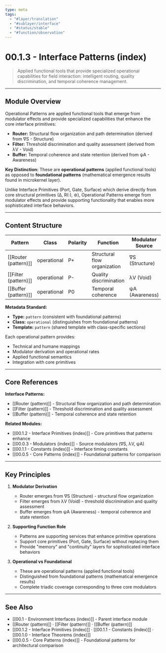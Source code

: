 ```yaml
---
type: meta
tags:
  - "#layer/translation"
  - "#sublayer/interface"
  - "#status/stable"
  - "#function/observation"
---
```


# 00.1.3 - Interface Patterns (index)

> Applied functional tools that provide specialized operational capabilities for field interaction: intelligent routing, quality discrimination, and temporal coherence management.

---

## Module Overview

Operational Patterns are applied functional tools that emerge from modulator effects and provide specialized capabilities that enhance the core interface primitives:

- **Router:** Structural flow organization and path determination (derived from ∇S - Structure)
- **Filter:** Threshold discrimination and quality assessment (derived from λV - Void)
- **Buffer:** Temporal coherence and state retention (derived from ψA - Awareness)

**Key Distinction:** These are **operational patterns** (applied functional tools) as opposed to **foundational patterns** (mathematical emergence results found in microkernel layer).

Unlike Interface Primitives (Port, Gate, Surface) which derive directly from core structural primitives (∆, R(·), ⊚), Operational Patterns emerge from modulator effects and provide supporting functionality that enables more sophisticated interface behaviors.

---

## Content Structure

| Pattern | Class | Polarity | Function | Modulator Source |
|---------|-------|----------|----------|------------------|
| [[Router (pattern)]] | operational | P+ | Structural flow organization | ∇S (Structure) |
| [[Filter (pattern)]] | operational | P- | Quality discrimination | λV (Void) |
| [[Buffer (pattern)]] | operational | P0 | Temporal coherence | ψA (Awareness) |

**Metadata Standard:**
- **Type:** `pattern` (consistent with foundational patterns)
- **Class:** `operational` (distinguishes from foundational patterns)
- **Template:** `pattern` (shared template with class-specific sections)

Each operational pattern provides:
- Technical and humane mappings
- Modulator derivation and operational rates
- Applied functional semantics
- Integration with core primitives

---

## Core References

**Interface Patterns:**
- [[Router (pattern)]] - Structural flow organization and path determination
- [[Filter (pattern)]] - Threshold discrimination and quality assessment
- [[Buffer (pattern)]] - Temporal coherence and state retention

**Related Modules:**
- [[00.1.2 - Interface Primitives (index)]] - Core primitives that patterns enhance
- [[00.0.3 - Modulators (index)]] - Source modulators (∇S, λV, ψA)
- [[00.1.1 - Constants (index)]] - Interface timing constants
- [[00.0.5 - Core Patterns (index)]] - Foundational patterns for comparison

---

## Key Principles

1. **Modulator Derivation**
   - Router emerges from ∇S (Structure) - structural flow organization
   - Filter emerges from λV (Void) - threshold discrimination and quality assessment
   - Buffer emerges from ψA (Awareness) - temporal coherence and state retention

2. **Supporting Function Role**
   - Patterns are supporting services that enhance primitive operations
   - Support core primitives (Port, Gate, Surface) without replacing them
   - Provide "memory" and "continuity" layers for sophisticated interface behaviors

3. **Operational vs Foundational**
   - These are operational patterns (applied functional tools)
   - Distinguished from foundational patterns (mathematical emergence results)
   - Complete triadic coverage corresponding to three core modulators

---

## See Also

- [[00.1 - Environment Interfaces (index)]] - Parent interface module
- [[Router (pattern)]] · [[Filter (pattern)]] · [[Buffer (pattern)]]
- [[00.1.2 - Interface Primitives (index)]] · [[00.1.1 - Constants (index)]] · [[00.1.0 - Interface Theorems (index)]]
- [[00.0.5 - Core Patterns (index)]] - Foundational patterns for architectural comparison